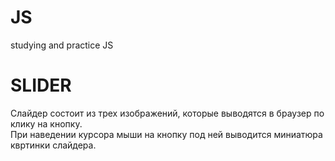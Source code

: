 # JS
studying and practice JS
# SLIDER

Слайдер состоит из трех изображений, которые выводятся в браузер по клику на кнопку.  
При наведении курсора мыши на кнопку под ней выводится миниатюра квртинки слайдера.
